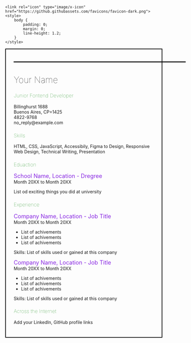 <!DOCTYPE html>
<html lang="en">
<head>
    <meta charset="UTF-8">
    <meta name="viewport" content="width=device-width, initial-scale=1.0">
    
    <link rel="icon" type="image/x-icon" href="https://github.githubassets.com/favicons/favicon-dark.png">
    <style>
        body {
            padding: 0;
            margin: 0;
            line-height: 1.2;
        }
    </style>
</head>
<body style="padding: 5%;">
<main style="border: solid 2px black; padding: 5%;">
    <hr style="border: solid 1.8px black; width: 550px; justify-content: left;">

<h1 style="font-weight: 50;">Your Name</h1>

<h3 style="color: green; font-weight: 100;">Junior Fontend Developer</h3>

<p>Billinghurst 1688 <br>Buenos Aires, CP=1425<br>4822-9768<br>no_reply@example.com</p>

<h3 style="color: green; font-weight: 100;">Skills</h3>
<p>HTML, CSS, JavaScript, Accessibily, Figma to Design, Responsive Web Design, Technical Writing, Presentation</p>

<h3 style="color: green; font-weight: 100;">Eduaction</h3>

<p><span style="color: blueviolet; font-size: large;">School Name, Location -  Dregree</span><br>Month 20XX to Month 20XX</p>
<p>List od exciting things you did at university</p>

<h3 style="color: green; font-weight: 100;">Experience</h3>
<p><span style="color: blueviolet;font-size: large;">Company Name, Location - Job Title</span><br>Month 20XX to Month 20XX</p>
<ul>
    <li>List of achivements</li>
    <li>List of achivements</li>
    <li>List of achivements</li>
</ul>
<p>Skills: List of skills used or gained at this company</p>

<p><span style="color: blueviolet;font-size: large;">Company Name, Location - Job Title</span><br>Month 20XX to Month 20XX</p>
<ul>
    <li>List of achivements</li>
    <li>List of achivements</li>
    <li>List of achivements</li>
</ul>
<p>Skills: List of skills used or gained at this company</p>

<h3 style="color: green; font-weight: 100;">Across the Internet</h3>
<p>Add your LinkedIn, GitHub profile links</p>

</main>
</body>
</html>
